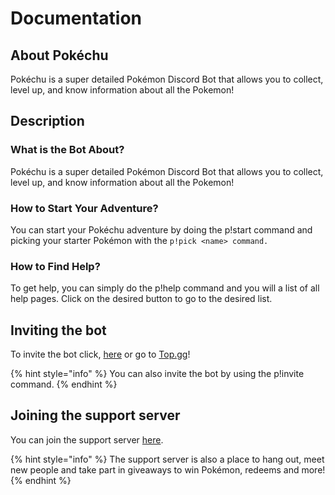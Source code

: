 # Documentation

## About Pokéchu
Pokéchu is a super detailed Pokémon Discord Bot that allows you to collect, level up, and know information about all the Pokemon!

## Description 

### What is the Bot About?

Pokéchu is a super detailed Pokémon Discord Bot that allows you to collect, level up, and know information about all the Pokemon!

### How to Start Your Adventure?

You can start your Pokéchu adventure by doing the p!start command and picking your starter Pokémon with the `p!pick <name> command.`

### How to Find Help?

To get help, you can simply do the p!help command and you will a list of all help pages. Click on the desired button to go to the desired list.

## Inviting the bot 
To invite the bot click, [here](https://discord.com/oauth2/authorize?client_id=731192650794926191&permissions=36507610176&scope=bot%20applications.commands) or go to [Top.gg](https://top.gg/bot/731192650794926191)!

{% hint style="info" %} You can also invite the bot by using the p!invite command. {% endhint %}

## Joining the support server

You can join the support server [here](https://discord.com/invite/t7M5FMdwz6).

{% hint style="info" %} The support server is also a place to hang out, meet new people and take part in giveaways to win Pokémon, redeems and more! {% endhint %}
